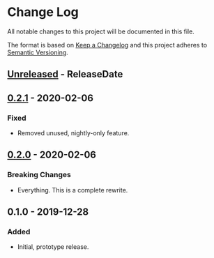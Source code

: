 # Change Log
All notable changes to this project will be documented in this file.

The format is based on [Keep a Changelog](http://keepachangelog.com/)
and this project adheres to [Semantic Versioning](http://semver.org/).

<!-- next-header -->

## [Unreleased] - ReleaseDate

## [0.2.1] - 2020-02-06
### Fixed
- Removed unused, nightly-only feature.

## [0.2.0] - 2020-02-06
### Breaking Changes
- Everything. This is a complete rewrite.

## 0.1.0 - 2019-12-28
### Added
- Initial, prototype release.

<!-- next-url -->
[Unreleased]: https://github.com/typic/compare/typic-v0.2.1...HEAD
[0.2.1]: https://github.com/jswrenn/typic/compare/typic-v0.2.0...typic-v0.2.1
[0.2.0]: https://github.com/jswrenn/typic/releases/tag/typic-v0.2.0
